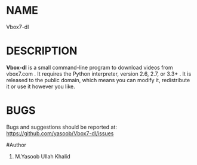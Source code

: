 # NAME
Vbox7-dl

# DESCRIPTION
**Vbox-dl** is a small command-line program to download videos from
vbox7.com . It requires the Python interpreter, version
2.6, 2.7, or 3.3+ . It is released to the public domain,
which means you can modify it, redistribute it or use it however you like.

# BUGS

Bugs and suggestions should be reported at: <https://github.com/yasoob/Vbox7-dl/issues>

#Author
1. M.Yasoob Ullah Khalid